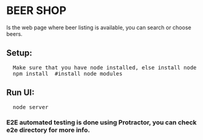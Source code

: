 # BEER SHOP
Is the web page where beer listing is available, you can search or choose beers.

## Setup:
<pre>
  Make sure that you have node installed, else install node as prior.
  npm install  #install node modules
</pre>

## Run UI:
<pre>
  node server
</pre>

### E2E automated testing is done using Protractor, you can check e2e directory for more info.